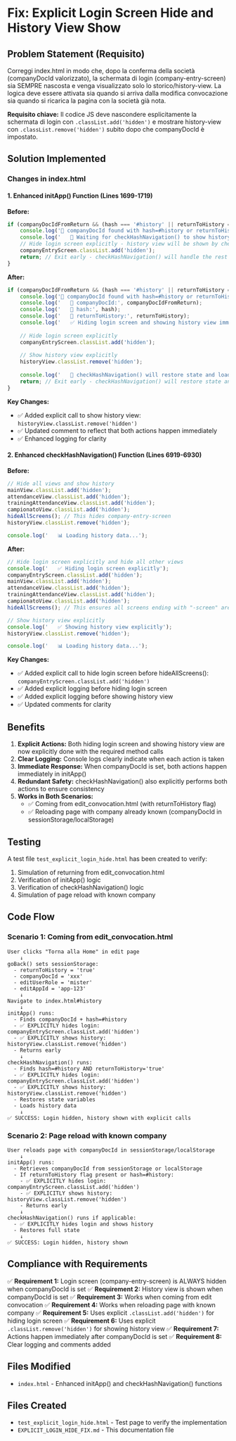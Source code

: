 # Fix: Explicit Login Screen Hide and History View Show

## Problem Statement (Requisito)
Correggi index.html in modo che, dopo la conferma della società (companyDocId valorizzato), la schermata di login (company-entry-screen) sia SEMPRE nascosta e venga visualizzato solo lo storico/history-view. La logica deve essere attivata sia quando si arriva dalla modifica convocazione sia quando si ricarica la pagina con la società già nota.

**Requisito chiave:** Il codice JS deve nascondere esplicitamente la schermata di login con `.classList.add('hidden')` e mostrare history-view con `.classList.remove('hidden')` subito dopo che companyDocId è impostato.

## Solution Implemented

### Changes in index.html

#### 1. Enhanced initApp() Function (Lines 1699-1719)

**Before:**
```javascript
if (companyDocIdFromReturn && (hash === '#history' || returnToHistory === 'true')) {
    console.log('🏢 companyDocId found with hash=#history or returnToHistory flag');
    console.log('   🔄 Waiting for checkHashNavigation() to show history view...');
    // Hide login screen explicitly - history view will be shown by checkHashNavigation()
    companyEntryScreen.classList.add('hidden');
    return; // Exit early - checkHashNavigation() will handle the rest
}
```

**After:**
```javascript
if (companyDocIdFromReturn && (hash === '#history' || returnToHistory === 'true')) {
    console.log('🏢 companyDocId found with hash=#history or returnToHistory flag');
    console.log('   📍 companyDocId:', companyDocIdFromReturn);
    console.log('   📍 hash:', hash);
    console.log('   📍 returnToHistory:', returnToHistory);
    console.log('   ✅ Hiding login screen and showing history view immediately');
    
    // Hide login screen explicitly
    companyEntryScreen.classList.add('hidden');
    
    // Show history view explicitly
    historyView.classList.remove('hidden');
    
    console.log('   🔄 checkHashNavigation() will restore state and load history data...');
    return; // Exit early - checkHashNavigation() will restore state and load data
}
```

**Key Changes:**
- ✅ Added explicit call to show history view: `historyView.classList.remove('hidden')`
- ✅ Updated comment to reflect that both actions happen immediately
- ✅ Enhanced logging for clarity

#### 2. Enhanced checkHashNavigation() Function (Lines 6919-6930)

**Before:**
```javascript
// Hide all views and show history
mainView.classList.add('hidden');
attendanceView.classList.add('hidden');
trainingAttendanceView.classList.add('hidden');
campionatoView.classList.add('hidden');
hideAllScreens(); // This hides company-entry-screen
historyView.classList.remove('hidden');

console.log('   📊 Loading history data...');
```

**After:**
```javascript
// Hide login screen explicitly and hide all other views
console.log('   ✅ Hiding login screen explicitly');
companyEntryScreen.classList.add('hidden');
mainView.classList.add('hidden');
attendanceView.classList.add('hidden');
trainingAttendanceView.classList.add('hidden');
campionatoView.classList.add('hidden');
hideAllScreens(); // This ensures all screens ending with "-screen" are hidden

// Show history view explicitly
console.log('   ✅ Showing history view explicitly');
historyView.classList.remove('hidden');

console.log('   📊 Loading history data...');
```

**Key Changes:**
- ✅ Added explicit call to hide login screen before hideAllScreens(): `companyEntryScreen.classList.add('hidden')`
- ✅ Added explicit logging before hiding login screen
- ✅ Added explicit logging before showing history view
- ✅ Updated comments for clarity

## Benefits

1. **Explicit Actions:** Both hiding login screen and showing history view are now explicitly done with the required method calls
2. **Clear Logging:** Console logs clearly indicate when each action is taken
3. **Immediate Response:** When companyDocId is set, both actions happen immediately in initApp()
4. **Redundant Safety:** checkHashNavigation() also explicitly performs both actions to ensure consistency
5. **Works in Both Scenarios:**
   - ✅ Coming from edit_convocation.html (with returnToHistory flag)
   - ✅ Reloading page with company already known (companyDocId in sessionStorage/localStorage)

## Testing

A test file `test_explicit_login_hide.html` has been created to verify:
1. Simulation of returning from edit_convocation.html
2. Verification of initApp() logic
3. Verification of checkHashNavigation() logic
4. Simulation of page reload with known company

## Code Flow

### Scenario 1: Coming from edit_convocation.html
```
User clicks "Torna alla Home" in edit page
    ↓
goBack() sets sessionStorage:
  - returnToHistory = 'true'
  - companyDocId = 'xxx'
  - editUserRole = 'mister'
  - editAppId = 'app-123'
    ↓
Navigate to index.html#history
    ↓
initApp() runs:
  - Finds companyDocId + hash=#history
  - ✅ EXPLICITLY hides login: companyEntryScreen.classList.add('hidden')
  - ✅ EXPLICITLY shows history: historyView.classList.remove('hidden')
  - Returns early
    ↓
checkHashNavigation() runs:
  - Finds hash=#history AND returnToHistory='true'
  - ✅ EXPLICITLY hides login: companyEntryScreen.classList.add('hidden')
  - ✅ EXPLICITLY shows history: historyView.classList.remove('hidden')
  - Restores state variables
  - Loads history data
    ↓
✅ SUCCESS: Login hidden, history shown with explicit calls
```

### Scenario 2: Page reload with known company
```
User reloads page with companyDocId in sessionStorage/localStorage
    ↓
initApp() runs:
  - Retrieves companyDocId from sessionStorage or localStorage
  - If returnToHistory flag present or hash=#history:
    - ✅ EXPLICITLY hides login: companyEntryScreen.classList.add('hidden')
    - ✅ EXPLICITLY shows history: historyView.classList.remove('hidden')
    - Returns early
    ↓
checkHashNavigation() runs if applicable:
  - ✅ EXPLICITLY hides login and shows history
  - Restores full state
    ↓
✅ SUCCESS: Login hidden, history shown
```

## Compliance with Requirements

✅ **Requirement 1:** Login screen (company-entry-screen) is ALWAYS hidden when companyDocId is set
✅ **Requirement 2:** History view is shown when companyDocId is set
✅ **Requirement 3:** Works when coming from edit convocation
✅ **Requirement 4:** Works when reloading page with known company
✅ **Requirement 5:** Uses explicit `.classList.add('hidden')` for hiding login screen
✅ **Requirement 6:** Uses explicit `.classList.remove('hidden')` for showing history view
✅ **Requirement 7:** Actions happen immediately after companyDocId is set
✅ **Requirement 8:** Clear logging and comments added

## Files Modified

- `index.html` - Enhanced initApp() and checkHashNavigation() functions

## Files Created

- `test_explicit_login_hide.html` - Test page to verify the implementation
- `EXPLICIT_LOGIN_HIDE_FIX.md` - This documentation file

